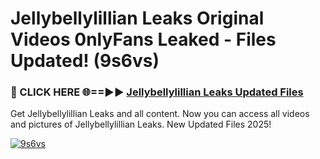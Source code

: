 # Jellybellylillian Leaks Original Videos 0nlyFans Leaked - Files Updated! (9s6vs)

<h3>🔴 CLICK HERE 🌐==►► <a href="https://tinyurl.com/ehrbuxhb" rel="nofollow">Jellybellylillian Leaks Updated Files</a></h3>

Get Jellybellylillian Leaks and all content. Now you can access all videos and pictures of Jellybellylillian Leaks. New Updated Files 2025!

[![9s6vs](https://i.imgur.com/lVYEuWS.gif)](https://tinyurl.com/ehrbuxhb)
